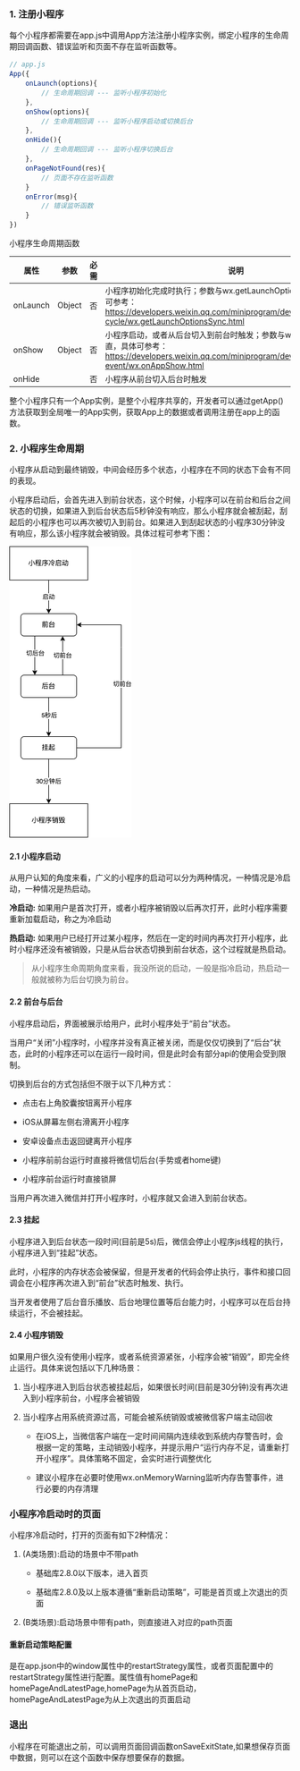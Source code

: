 ### 1. 注册小程序

每个小程序都需要在app.js中调用App方法注册小程序实例，绑定小程序的生命周期回调函数、错误监听和页面不存在监听函数等。

```js
// app.js
App({
    onLaunch(options){
        // 生命周期回调 --- 监听小程序初始化
    },
    onShow(options){
        // 生命周期回调 --- 监听小程序启动或切换后台
    },
    onHide(){
        // 生命周期回调 --- 监听小程序切换后台
    },
    onPageNotFound(res){
        // 页面不存在监听函数
    }
    onError(msg){
        // 错误监听函数
    }
})

```

小程序生命周期函数

| 属性     | 参数   | 必需 | 说明                                                         |
| -------- | ------ | ---- | ------------------------------------------------------------ |
| onLaunch | Object | 否   | 小程序初始化完成时执行；参数与wx.getLaunchOptionsSync一致，具体可参考：https://developers.weixin.qq.com/miniprogram/dev/api/base/app/life-cycle/wx.getLaunchOptionsSync.html |
| onShow   | Object | 否   | 小程序启动，或者从后台切入到前台时触发；参数与w x.onAppShow一直，具体可参考：https://developers.weixin.qq.com/miniprogram/dev/api/base/app/app-event/wx.onAppShow.html |
| onHide   |        | 否   | 小程序从前台切入后台时触发                                   |

整个小程序只有一个App实例，是整个小程序共享的，开发者可以通过getApp()方法获取到全局唯一的App实例，获取App上的数据或者调用注册在app上的函数。

### 2. 小程序生命周期

小程序从启动到最终销毁，中间会经历多个状态，小程序在不同的状态下会有不同的表现。

小程序启动后，会首先进入到前台状态，这个时候，小程序可以在前台和后台之间状态的切换，如果进入到后台状态后5秒钟没有响应，那么小程序就会被刮起，刮起后的小程序也可以再次被切入到前台。如果进入到刮起状态的小程序30分钟没有响应，那么该小程序就会被销毁。具体过程可参考下图：

![小程序生命周期状态流转](./images/img-2.png)

#### 2.1 小程序启动

从用户认知的角度来看，广义的小程序的启动可以分为两种情况，一种情况是冷启动，一种情况是热启动。

**冷启动:** 如果用户是首次打开，或者小程序被销毁以后再次打开，此时小程序需要重新加载启动，称之为冷启动

**热启动:** 如果用户已经打开过某小程序，然后在一定的时间内再次打开小程序，此时小程序还没有被销毁，只是从后台状态切换到前台状态，这个过程就是热启动。

> 从小程序生命周期角度来看，我没所说的启动，一般是指冷启动，热启动一般就被称为后台切换为前台。
#### 2.2 前台与后台

小程序启动后，界面被展示给用户，此时小程序处于“前台”状态。

当用户“关闭”小程序时，小程序并没有真正被关闭，而是仅仅切换到了“后台”状态，此时的小程序还可以在运行一段时间，但是此时会有部分api的使用会受到限制。

切换到后台的方式包括但不限于以下几种方式：

- 点击右上角胶囊按钮离开小程序

- iOS从屏幕左侧右滑离开小程序

- 安卓设备点击返回键离开小程序

- 小程序前前台运行时直接将微信切后台(手势或者home键)

- 小程序前台运行时直接锁屏

当用户再次进入微信并打开小程序时，小程序就又会进入到前台状态。
#### 2.3 挂起

小程序进入到后台状态一段时间(目前是5s)后，微信会停止小程序js线程的执行，小程序进入到“挂起”状态。

此时，小程序的内存状态会被保留，但是开发者的代码会停止执行，事件和接口回调会在小程序再次进入到“前台”状态时触发、执行。

当开发者使用了后台音乐播放、后台地理位置等后台能力时，小程序可以在后台持续运行，不会被挂起。

#### 2.4 小程序销毁

如果用户很久没有使用小程序，或者系统资源紧张，小程序会被“销毁”，即完全终止运行。具体来说包括以下几种场景：

1. 当小程序进入到后台状态被挂起后，如果很长时间(目前是30分钟)没有再次进入到小程序前台，小程序会被销毁

2. 当小程序占用系统资源过高，可能会被系统销毁或被微信客户端主动回收

    - 在iOS上，当微信客户端在一定时间间隔内连续收到系统内存警告时，会根据一定的策略，主动销毁小程序，并提示用户“运行内存不足，请重新打开小程序”。具体策略不固定，会实时进行调整优化

    - 建议小程序在必要时使用wx.onMemoryWarning监听内存告警事件，进行必要的内存清理

### 小程序冷启动时的页面

小程序冷启动时，打开的页面有如下2种情况：

1. (A类场景):启动的场景中不带path

    - 基础库2.8.0以下版本，进入首页

    - 基础库2.8.0及以上版本遵循“重新启动策略”，可能是首页或上次退出的页面    

2. (B类场景):启动场景中带有path，则直接进入对应的path页面

#### 重新启动策略配置

是在app.json中的window属性中的restartStrategy属性，或者页面配置中的restartStrategy属性进行配置。属性值有homePage和homePageAndLatestPage,homePage为从首页启动，homePageAndLatestPage为从上次退出的页面启动

### 退出

小程序在可能退出之前，可以调用页面回调函数onSaveExitState,如果想保存页面中数据，则可以在这个函数中保存想要保存的数据。